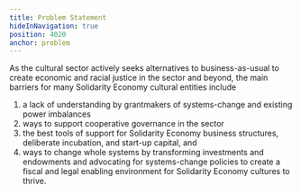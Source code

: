 ```yaml
---
title: Problem Statement
hideInNavigation: true
position: 4020
anchor: problem
---
```


As the cultural sector actively seeks alternatives to business-as-usual to create economic and racial justice in the sector and beyond, the main barriers for many Solidarity Economy cultural entities include

1. a lack of understanding by grantmakers of systems-change and existing power imbalances
2. ways to support cooperative governance in the sector
3. the best tools of support for Solidarity Economy business structures, deliberate incubation, and start-up capital, and
4. ways to change whole systems by transforming investments and endowments and advocating for systems-change policies to create a fiscal and legal enabling environment for Solidarity Economy cultures to thrive.
